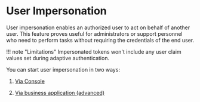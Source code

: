 # User Impersonation

User impersonation enables an authorized user to act on behalf of another user. This feature proves useful for administrators or support personnel who need to perform tasks without requiring the credentials of the end user.

!!! note "Limitations"
      Impersonated tokens won't include any user claim values set during adaptive authentication.

You can start user impersonation in two ways:

   1. [Via Console]({{base_path}}/guides/authorization/user-impersonation/via-console)

   2. [Via business application (advanced)]({{base_path}}/guides/authorization/user-impersonation/via-business-application)
